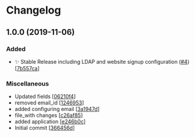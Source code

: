 # Changelog

<a name="1.0.0"></a>
## 1.0.0 (2019-11-06)

### Added

- ✨ Stable Release including LDAP and website signup configuration ([#4](https://github.com/Monogramm/erpnext_autoinstall/issues/4)) [[7b557ca](https://github.com/Monogramm/erpnext_autoinstall/commit/7b557ca6c9ecad53342152d656dce2458c11d19f)]

### Miscellaneous

-  Updated fields [[06210f4](https://github.com/Monogramm/erpnext_autoinstall/commit/06210f4724531467108a35174e6d57c4900996d5)]
-  removed email_id [[1246953](https://github.com/Monogramm/erpnext_autoinstall/commit/1246953bec08320ebf8a93600199e8129af6e286)]
-  added configuring email [[3a1947d](https://github.com/Monogramm/erpnext_autoinstall/commit/3a1947d4c462d28eff5482d0f6463fd3b3fc3007)]
-  file_with changes [[c26af85](https://github.com/Monogramm/erpnext_autoinstall/commit/c26af858629c80efcc3db9ace589cd6a1cdcc2b1)]
-  added application [[e246b0c](https://github.com/Monogramm/erpnext_autoinstall/commit/e246b0c0d4f22ee134e339d6aecf4c32473fe74d)]
-  Initial commit [[366456d](https://github.com/Monogramm/erpnext_autoinstall/commit/366456d20802fe40400f9f9ef71658aad06ddc41)]


